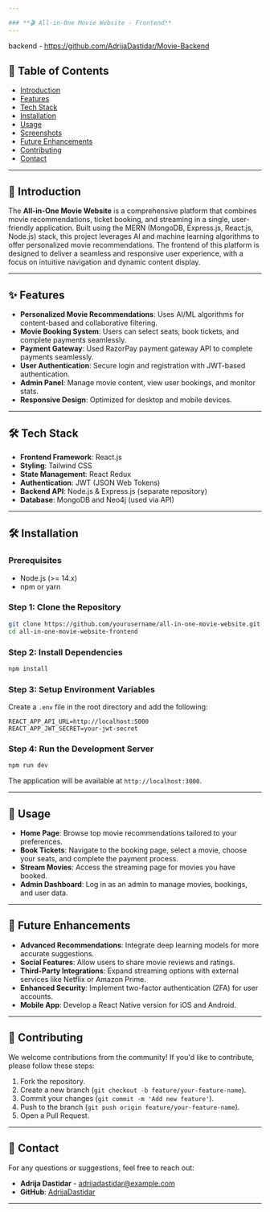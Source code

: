 ```yaml
---

### **🎬 All-in-One Movie Website - Frontend**
---
```

backend - https://github.com/AdrijaDastidar/Movie-Backend

## 📜 Table of Contents
- [Introduction](#introduction)
- [Features](#features)
- [Tech Stack](#tech-stack)
- [Installation](#installation)
- [Usage](#usage)
- [Screenshots](#screenshots)
- [Future Enhancements](#future-enhancements)
- [Contributing](#contributing)
- [Contact](#contact)

---

## 📝 Introduction
The **All-in-One Movie Website** is a comprehensive platform that combines movie recommendations, ticket booking, and streaming in a single, user-friendly application. Built using the MERN (MongoDB, Express.js, React.js, Node.js) stack, this project leverages AI and machine learning algorithms to offer personalized movie recommendations. The frontend of this platform is designed to deliver a seamless and responsive user experience, with a focus on intuitive navigation and dynamic content display.

---

## ✨ Features
- **Personalized Movie Recommendations**: Uses AI/ML algorithms for content-based and collaborative filtering.
- **Movie Booking System**: Users can select seats, book tickets, and complete payments seamlessly.
- **Payment Gateway**: Used RazorPay payment gateway API to complete payments seamlessly.
- **User Authentication**: Secure login and registration with JWT-based authentication.
- **Admin Panel**: Manage movie content, view user bookings, and monitor stats.
- **Responsive Design**: Optimized for desktop and mobile devices.

---

## 🛠️ Tech Stack
- **Frontend Framework**: React.js
- **Styling**: Tailwind CSS
- **State Management**: React Redux
- **Authentication**: JWT (JSON Web Tokens)
- **Backend API**: Node.js & Express.js (separate repository)
- **Database**: MongoDB and Neo4j (used via API)

---

## 🛠️ Installation

### Prerequisites
- Node.js (>= 14.x)
- npm or yarn

### Step 1: Clone the Repository
```bash
git clone https://github.com/yourusername/all-in-one-movie-website.git
cd all-in-one-movie-website-frontend
```

### Step 2: Install Dependencies
```bash
npm install
```

### Step 3: Setup Environment Variables
Create a `.env` file in the root directory and add the following:
```
REACT_APP_API_URL=http://localhost:5000
REACT_APP_JWT_SECRET=your-jwt-secret
```

### Step 4: Run the Development Server
```bash
npm run dev
```
The application will be available at `http://localhost:3000`.

---

## 🚀 Usage
- **Home Page**: Browse top movie recommendations tailored to your preferences.
- **Book Tickets**: Navigate to the booking page, select a movie, choose your seats, and complete the payment process.
- **Stream Movies**: Access the streaming page for movies you have booked.
- **Admin Dashboard**: Log in as an admin to manage movies, bookings, and user data.

---

## 🔮 Future Enhancements
- **Advanced Recommendations**: Integrate deep learning models for more accurate suggestions.
- **Social Features**: Allow users to share movie reviews and ratings.
- **Third-Party Integrations**: Expand streaming options with external services like Netflix or Amazon Prime.
- **Enhanced Security**: Implement two-factor authentication (2FA) for user accounts.
- **Mobile App**: Develop a React Native version for iOS and Android.

---

## 🤝 Contributing
We welcome contributions from the community! If you'd like to contribute, please follow these steps:
1. Fork the repository.
2. Create a new branch (`git checkout -b feature/your-feature-name`).
3. Commit your changes (`git commit -m 'Add new feature'`).
4. Push to the branch (`git push origin feature/your-feature-name`).
5. Open a Pull Request.

---

## 📧 Contact
For any questions or suggestions, feel free to reach out:
- **Adrija Dastidar** - adrijadastidar@example.com
- **GitHub**: [AdrijaDastidar](https://github.com/AdrijaDastidar)

---

